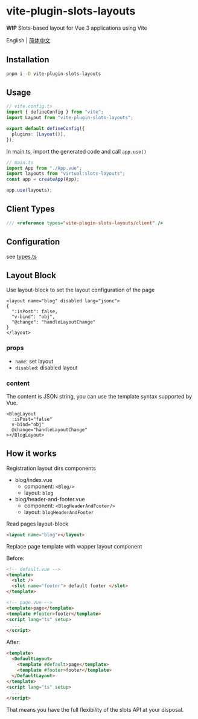 # vite-plugin-slots-layouts

**WIP** Slots-based layout for Vue 3 applications using Vite

English | [简体中文](./README.zhCN.md)

## Installation

```bash
pnpm i -D vite-plugin-slots-layouts
```

## Usage

```ts
// vite.config.ts
import { defineConfig } from "vite";
import Layout from "vite-plugin-slots-layouts";

export default defineConfig({
  plugins: [Layout()],
});
```

In main.ts, import the generated code and call `app.use()`

```ts
// main.ts
import App from "./App.vue";
import layouts from "virtual:slots-layouts";
const app = createApp(App);

app.use(layouts);
```

## Client Types

```ts
/// <reference types="vite-plugin-slots-layouts/client" />
```

## Configuration

see [types.ts](./src/types.ts)

## Layout Block

Use layout-block to set the layout configuration of the page

```vue
<layout name="blog" disabled lang="jsonc">
{
  ":isPost": false,
  "v-bind": "obj",
  "@change": "handleLayoutChange"
}
</layout>
```

### props

- `name`: set layout
- `disabled`: disabled layout

### content

The content is JSON string, you can use the template syntax supported by Vue.

```vue
<BlogLayout
  :isPost="false"
  v-bind="obj"
  @change="handleLayoutChange"
></BlogLayout>
```

## How it works

Registration layout dirs components

- blog/index.vue
  - component: `<Blog/>`
  - layout: `blog`
- blog/header-and-footer.vue
  - component: `<BlogHeaderAndFooter/>`
  - layout: `blogHeaderAndFooter`

Read pages layout-block

```html
<layout name="blog"></layout>
```

Replace page template with wapper layout component

Before:

```html
<!-- default.vue -->
<template>
  <slot />
  <slot name="footer"> default footer </slot>
</template>
```

```html
<!-- page.vue -->
<template>page</template>
<template #footer>footer</template>
<script lang="ts" setup>
  ...
</script>
```

After:

```html
<template>
  <DefaultLayout>
    <template #default>page</template>
    <template #footer>footer</template>
  </DefaultLayout>
</template>
<script lang="ts" setup>
  ...
</script>
```

That means you have the full flexibility of the slots API at your disposal.
